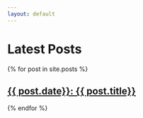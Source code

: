 ```yaml
---
layout: default
---
```

<h1>Latest Posts</h1>
<p>
  {% for post in site.posts %}
    <h2><a href="{{ post.url }}">{{ post.date}}: {{ post.title}}</a></h2>
  {% endfor %}
</p>



